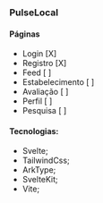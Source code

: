 ### PulseLocal

#### Páginas

- Login [X]
- Registro [X]
- Feed [ ]
- Estabelecimento [ ]
- Avaliação [ ]
- Perfil [ ]
- Pesquisa [ ]


#### Tecnologias:

- Svelte;
- TailwindCss;
- ArkType;
- SvelteKit;
- Vite;
